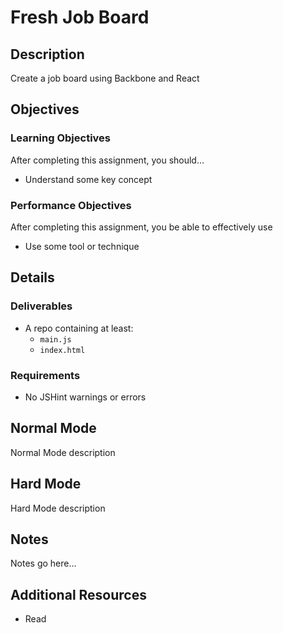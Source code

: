 # Fresh Job Board

## Description
Create a job board using Backbone and React


## Objectives

### Learning Objectives

After completing this assignment, you should…

* Understand some key concept


### Performance Objectives

After completing this assignment, you be able to effectively use

* Use some tool or technique



## Details

### Deliverables

* A repo containing at least:
  * `main.js`
  * `index.html`

### Requirements

* No JSHint warnings or errors


## Normal Mode
Normal Mode description
            
## Hard Mode
Hard Mode description
            


## Notes

Notes go here...

## Additional Resources

* Read []()
